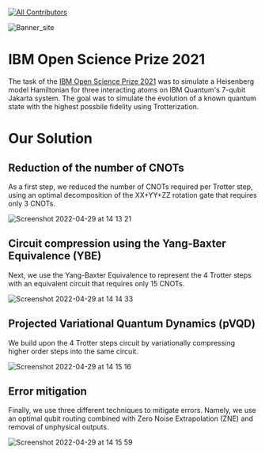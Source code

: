 
<!-- ALL-CONTRIBUTORS-BADGE:START - Do not remove or modify this section -->
[![All Contributors](https://img.shields.io/badge/all_contributors-2-orange.svg?style=flat-square)](#contributors-)
<!-- ALL-CONTRIBUTORS-BADGE:END -->
![Banner_site](https://user-images.githubusercontent.com/45107198/165936349-0fd0f1d0-8cf0-4005-8b25-d64f819ed087.png)


# IBM Open Science Prize 2021

The task of the [IBM Open Science Prize 2021](https://ibmquantumawards.bemyapp.com/#/event) was to simulate a Heisenberg model Hamiltonian for three interacting atoms on IBM Quantum's 7-qubit Jakarta system. The goal was to simulate the evolution of a known quantum state with the highest possbile fidelity using Trotterization. 


# Our Solution

## Reduction of the number of CNOTs

As a first step, we reduced the number of CNOTs required per Trotter step, using an optimal decomposition of the XX+YY+ZZ rotation gate that requires only 3 CNOTs.

![Screenshot 2022-04-29 at 14 13 21](https://user-images.githubusercontent.com/45107198/165942166-796a8a41-9437-40ab-8871-7ff9302237ae.png)

## Circuit compression using the Yang-Baxter Equivalence (YBE)

Next, we use the Yang-Baxter Equivalence to represent the 4 Trotter steps with an equivalent circuit that requires only 15 CNOTs.

![Screenshot 2022-04-29 at 14 14 33](https://user-images.githubusercontent.com/45107198/165942319-917540b3-1762-48c0-86fa-45aa0332dff8.png)

## Projected Variational Quantum Dynamics (pVQD)

We build upon the 4 Trotter steps circuit by variationally compressing higher order steps into the same circuit.

![Screenshot 2022-04-29 at 14 15 16](https://user-images.githubusercontent.com/45107198/165942462-f2d9bbbf-e443-453c-9d0b-eca02e2557e0.png)

## Error mitigation

Finally, we use three different techniques to mitigate errors. Namely, we use an optimal qubit routing combined with Zero Noise Extrapolation (ZNE) and removal of unphysical outputs.

![Screenshot 2022-04-29 at 14 15 59](https://user-images.githubusercontent.com/45107198/165942590-e06c45ba-4b78-41fc-bc64-b1dc2c969da4.png)

